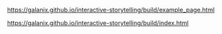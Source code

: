 https://galanix.github.io/interactive-storytelling/build/example_page.html

https://galanix.github.io/interactive-storytelling/build/index.html
